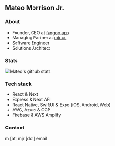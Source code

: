 ## Mateo Morrison Jr.
### About
- Founder, CEO at [fangoo.app](https://fangoo.app)
- Managing Partner at [mjr.co](https://morrisonjr.com)
- Software Engineer
- Solutions Architect
### Stats
![Mateo's github stats](https://github-readme-stats.vercel.app/api?username=mateomorrison&count_private=true&show_icons=true&theme=radical)
### Tech stack
- React & Next
- Express & Next API
- React Native, SwiftUI & Expo (iOS, Android, Web)
- AWS, Azure & GCP
- Firebase & AWS Amplify
### Contact
m [at] mjr [dot] email
